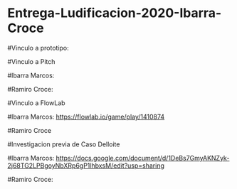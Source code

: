 # Entrega-Ludificacion-2020-Ibarra-Croce

#Vinculo a prototipo:

#Vinculo a Pitch

#Ibarra Marcos:

#Ramiro Croce:

#Vinculo a FlowLab

#Ibarra Marcos: https://flowlab.io/game/play/1410874

#Ramiro Croce

#Investigacion previa de Caso Delloite

#Ibarra Marcos: https://docs.google.com/document/d/1DeBs7GmyAKNZyk-2j68TG2LPBgoyNbXRp6gP1lhbxsM/edit?usp=sharing

#Ramiro Croce:
